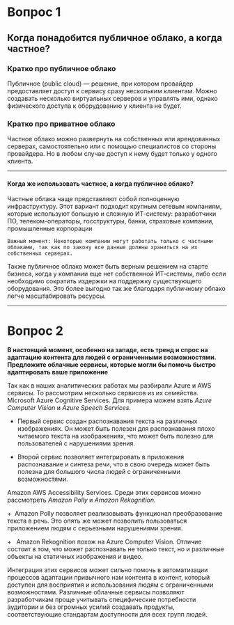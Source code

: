 # Вопрос 1
## Когда понадобится публичное облако, а когда частное?
### Кратко про публичное облако 
Публичное  (public cloud) — решение, при котором провайдер предоставляет доступ к сервису сразу нескольким клиентам. Можно создавать несколько виртуальных серверов и управлять ими, однако физического доступа к оборудованию у клиента не будет.
### Кратко про приватное облако
Частное облако можно развернуть на собственных или арендованных серверах, самостоятельно или с помощью специалистов со стороны провайдера. Но в любом случае доступ к нему будет только у одного клиента.
___
#### Когда же использовать частное, а когда публичное облако?
Частные облака чаще представляют собой полноценную инфраструктуру. Этот вариант подходит крупным сетевым компаниям, которые используют большую и сложную ИТ-систему: разработчики ПО, телеком-операторы, госструктуры, банки, страховые компании, промышленные корпорации
 ```  
Важный момент: Некоторые компании могут работать только с частными облаками, так как по закону все данные должны храниться на их собственных серверах.
 ```   
 Также публичное облако может быть верным решением на старте бизнеса, когда у компании еще нет собственной ИТ-системы, либо если необходимо сократить издержки на поддержку существующего оборудования. Это более выгодно так же благодаря публичному облако легче  масштабировать ресурсы.

___
# Вопрос 2 
**В настоящий момент, особенно на западе, есть тренд и спрос на адаптацию контента для людей с ограниченными возможностями. Предложите облачные сервисы, которые могли бы помочь быстро адаптировать ваше приложение**

Так как в наших аналитических работах мы разбирали Azure и AWS сервисы. То рассмотрим несколько сервисов из их семейства.
Microsoft Azure Cognitive Services. Для примера можем взять _Azure Computer Vision_ и _Azure Speech Services._

+ Первый сервис создан распознавания текста на различных изображениях. Он может быть полезен для распознавания плохо читаемого текста на изображениях, что может быть полезно для пользователей с нарушениями зрения.

+  Второй сервис позволяет интегрировать в приложения распознавание и синтеза речи, что в свою очередь может быть полезна для большого числа людей с ограниченными возможностями.

Amazon AWS Accessibility Services. Среди этих сервисов можно рассмотреть _Amazon Polly_ и _Amazon Rekognition._

+  Amazon Polly позволяет реализовывать функционал преобразование текста в речь. Это опять же может позволить пользоваться приложением людям с серьезными нарушениями зрения.

+   Amazon Rekognition похож на Azure Computer Vision. Отличие состоит в том, что может распознавать не только текст, но и различные объекты на статичных изображения и видео.

Интеграция этих сервисов может сильно помочь в автоматизации процессов адаптации привычного нам контента в контент, который доступен для восприятия и использования людям с ограниченными возможностями. Различные облачные сервисы позволяют разработчикам проще учитывать специфические потребности аудитории и без огромных усилий создавать продукты, соответствующие стандартам доступности для всех групп людей.
 
